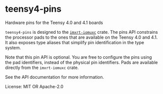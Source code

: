 # teensy4-pins

Hardware pins for the Teensy 4.0 and 4.1 boards

`teensy4-pins` is designed to the [`imxrt-iomuxc`] crate. The pins API constrains
the processor pads to the ones that are available on the Teensy 4.0 and 4.1. It also
exposes type aliases that simplify pin identification in the type system.

[`imxrt-iomuxc`]: https://docs.rs/imxrt_iomuxc/

Note that this pin API is optional. You are free to configure the pins using the
pad identifiers, instead of the physical pin identifiers. Pads are available directly
from the `imxrt-iomuxc` crate.

See the API documentation for more information.

License: MIT OR Apache-2.0

